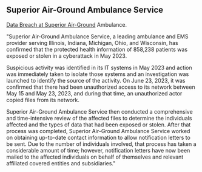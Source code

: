 ## Superior Air-Ground Ambulance Service

[Data Breach at Superior Air-Ground](https://www.hipaajournal.com/superior-air-ground-ambulance-service-data-breach-affects-858k-individuals/) Ambulance. 

"Superior Air-Ground Ambulance Service, a leading ambulance and EMS provider serving Illinois, Indiana, Michigan, Ohio, and Wisconsin, has confirmed that the protected health information of 858,238 patients was exposed or stolen in a cyberattack in May 2023.

Suspicious activity was identified in its IT systems in May 2023 and action was immediately taken to isolate those systems and an investigation was launched to identify the source of the activity. On June 23, 2023, it was confirmed that there had been unauthorized access to its network between May 15 and May 23, 2023, and during that time, an unauthorized actor copied files from its network.

Superior Air-Ground Ambulance Service then conducted a comprehensive and time-intensive review of the affected files to determine the individuals affected and the types of data that had been exposed or stolen. After that process was completed, Superior Air-Ground Ambulance Service worked on obtaining up-to-date contact information to allow notification letters to be sent. Due to the number of individuals involved, that process has taken a considerable amount of time; however, notification letters have now been mailed to the affected individuals on behalf of themselves and relevant affiliated covered entities and subsidiaries."
